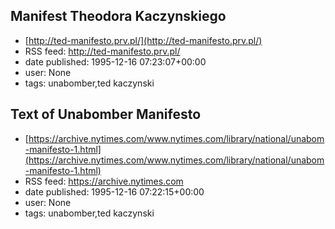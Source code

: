 ## Manifest Theodora Kaczynskiego
 - [http://ted-manifesto.prv.pl/](http://ted-manifesto.prv.pl/)
 - RSS feed: http://ted-manifesto.prv.pl/
 - date published: 1995-12-16 07:23:07+00:00
 - user: None
 - tags: unabomber,ted kaczynski


## Text of Unabomber Manifesto
 - [https://archive.nytimes.com/www.nytimes.com/library/national/unabom-manifesto-1.html](https://archive.nytimes.com/www.nytimes.com/library/national/unabom-manifesto-1.html)
 - RSS feed: https://archive.nytimes.com
 - date published: 1995-12-16 07:22:15+00:00
 - user: None
 - tags: unabomber,ted kaczynski

